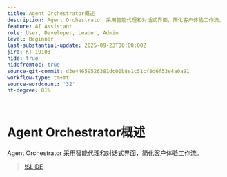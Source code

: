 ```yaml
---
title: Agent Orchestrator概述
description: Agent Orchestrator 采用智能代理和对话式界面，简化客户体验工作流。
feature: AI Assistant
role: User, Developer, Leader, Admin
level: Beginner
last-substantial-update: 2025-09-23T00:00:00Z
jira: KT-19103
hide: true
hidefromtoc: true
source-git-commit: d3e44659526381dc00b8e1c51cf8d6f53e4a0a91
workflow-type: tm+mt
source-wordcount: '32'
ht-degree: 81%

---
```


# Agent Orchestrator概述

Agent Orchestrator 采用智能代理和对话式界面，简化客户体验工作流。

<!-- For more information, see the [AI Assistant UI guide](https://experienceleague.adobe.com/en/docs/experience-platform/ai-assistant/ui-guide#use-discoverability).-->

>[!SLIDE](agent-orchestrator-overview)
